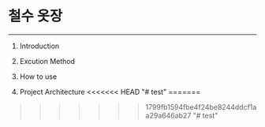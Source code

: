 # 철수 옷장

---

1. Introduction

2. Excution Method

3. How to use

4. Project Architecture
<<<<<<< HEAD
"# test" 
=======
>>>>>>> 1799fb1594fbe4f24be8244ddcf1aa29a646ab27
"# test" 
